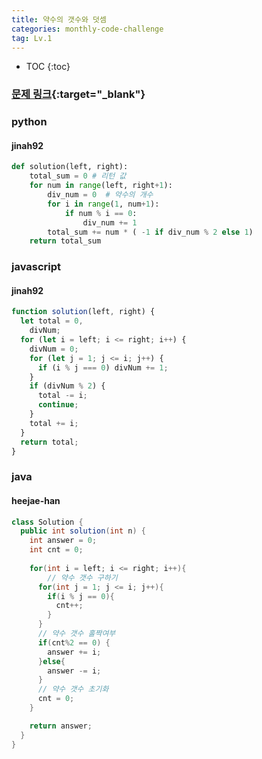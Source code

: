 ```yaml
---
title: 약수의 갯수와 덧셈
categories: monthly-code-challenge
tag: Lv.1
---
```


- TOC
  {:toc}

### [문제 링크](https://programmers.co.kr/learn/courses/30/lessons/77884){:target="\_blank"}

### python

#### jinah92

```python
def solution(left, right):
    total_sum = 0 # 리턴 값
    for num in range(left, right+1):
        div_num = 0  # 약수의 개수
        for i in range(1, num+1):
            if num % i == 0:
                div_num += 1
        total_sum += num * ( -1 if div_num % 2 else 1)
    return total_sum

```

### javascript

#### jinah92

```javascript
function solution(left, right) {
  let total = 0,
    divNum;
  for (let i = left; i <= right; i++) {
    divNum = 0;
    for (let j = 1; j <= i; j++) {
      if (i % j === 0) divNum += 1;
    }
    if (divNum % 2) {
      total -= i;
      continue;
    }
    total += i;
  }
  return total;
}
```


### java

#### heejae-han

```java
class Solution {
  public int solution(int n) {
    int answer = 0;
    int cnt = 0;
    
    for(int i = left; i <= right; i++){
        // 약수 갯수 구하기
      for(int j = 1; j <= i; j++){
        if(i % j == 0){
          cnt++;
        }
      }
      // 약수 갯수 홀짝여부 
      if(cnt%2 == 0) {
        answer += i;
      }else{
        answer -= i;
      }
      // 약수 갯수 초기화 
      cnt = 0;
    }

    return answer;
  }
}
```


